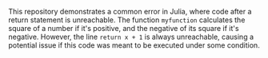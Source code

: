 This repository demonstrates a common error in Julia, where code after a return statement is unreachable. The function `myfunction` calculates the square of a number if it's positive, and the negative of its square if it's negative. However, the line `return x + 1` is always unreachable, causing a potential issue if this code was meant to be executed under some condition.